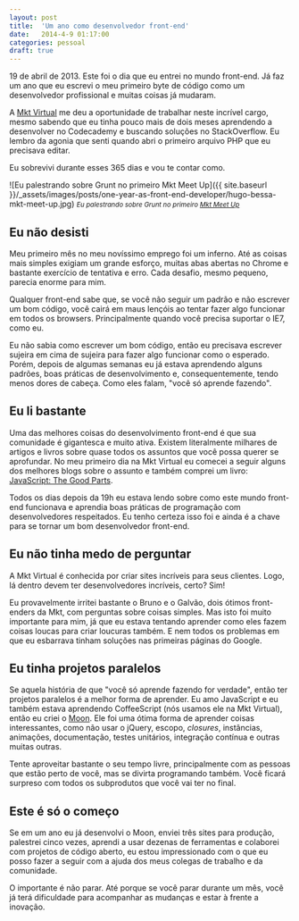 ```yaml
---
layout: post
title:  'Um ano como desenvolvedor front-end'
date:   2014-4-9 01:17:00
categories: pessoal
draft: true
---
```


19 de abril de 2013. Este foi o dia que eu entrei no mundo front-end. Já faz um ano que eu escrevi o meu primeiro byte de código como um desenvolvedor profissional e muitas coisas já mudaram.

A [Mkt Virtual](http://www.mktvirtual.com.br "Site da Mkt Virtual") me deu a oportunidade de trabalhar neste incrível cargo, mesmo sabendo que eu tinha pouco mais de dois meses aprendendo a desenvolver no Codecademy e buscando soluções no StackOverflow. Eu lembro da agonia que senti quando abri o primeiro arquivo PHP que eu precisava editar.

Eu sobrevivi durante esses 365 dias e vou te contar como.

![Eu palestrando sobre Grunt no primeiro Mkt Meet Up]({{ site.baseurl }}/_assets/images/posts/one-year-as-front-end-developer/hugo-bessa-mkt-meet-up.jpg)
<small>*Eu palestrando sobre Grunt no primeiro [Mkt Meet Up](http://www.eventick.com.br/mkt-meet-up)*</small>

## Eu não desisti
Meu primeiro mês no meu novíssimo emprego foi um inferno. Até as coisas mais simples exigiam um grande esforço, muitas abas abertas no Chrome e bastante exercício de tentativa e erro. Cada desafio, mesmo pequeno, parecia enorme para mim.

Qualquer front-end sabe que, se você não seguir um padrão e não escrever um bom código, você cairá em maus lençóis ao tentar fazer algo funcionar em todos os browsers. Principalmente quando você precisa suportar o IE7, como eu.

Eu não sabia como escrever um bom código, então eu precisava escrever sujeira em cima de sujeira para fazer algo funcionar como o esperado. Porém, depois de algumas semanas eu já estava aprendendo alguns padrões, boas práticas de desenvolvimento e, consequentemente, tendo menos dores de cabeça. Como eles falam, "você só aprende fazendo".

## Eu li bastante
Uma das melhores coisas do desenvolvimento front-end é que sua comunidade é gigantesca e muito ativa. Existem literalmente milhares de artigos e livros sobre quase todos os assuntos que você possa querer se aprofundar. No meu primeiro dia na Mkt Virtual eu comecei a seguir alguns dos melhores blogs sobre o assunto e também comprei um livro: [JavaScript: The Good Parts](http://shop.oreilly.com/product/9780596517748.do).

Todos os dias depois da 19h eu estava lendo sobre como este mundo front-end funcionava e aprendia boas práticas de programação com desenvolvedores respeitados. Eu tenho certeza isso foi e ainda é a chave para se tornar um bom desenvolvedor front-end.

## Eu não tinha medo de perguntar
A Mkt Virtual é conhecida por criar sites incríveis para seus clientes. Logo, lá dentro devem ter desenvolvedores incríveis, certo? Sim!

Eu provavelmente irritei bastante o Bruno e o Galvão, dois ótimos front-enders da Mkt, com perguntas sobre coisas simples. Mas isto foi muito importante para mim, já que eu estava tentando aprender como eles fazem coisas loucas para criar loucuras também. E nem todos os problemas em que eu esbarrava tinham soluções nas primeiras páginas do Google.

## Eu tinha projetos paralelos
Se aquela história de que "você só aprende fazendo for verdade", então ter projetos paralelos é a melhor forma de aprender. Eu amo JavaScript e eu também estava aprendendo CoffeeScript (nós usamos ele na Mkt Virtual), então eu criei o [Moon](https://github.com/hugobessaa/moon "Framework JavaScript Moon"). Ele foi uma ótima forma de aprender coisas interessantes, como não usar o jQuery, escopo, *closures*, instâncias, animações, documentação, testes unitários, integração contínua e outras muitas outras.

Tente aproveitar bastante o seu tempo livre, principalmente com as pessoas que estão perto de você, mas se divirta programando também. Você ficará surpreso com todos os subprodutos que você vai ter no final.

## Este é só o começo
Se em um ano eu já desenvolvi o Moon, enviei três sites para produção, palestrei cinco vezes, aprendi a usar dezenas de ferramentas e colaborei com projetos de código aberto, eu estou impressionado com o que eu posso fazer a seguir com a ajuda dos meus colegas de trabalho e da comunidade.

O importante é não parar. Até porque se você parar durante um mês, você já terá dificuldade para acompanhar as mudanças e estar à frente a inovação.